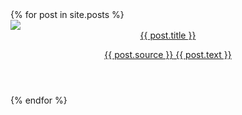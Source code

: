 <article class="posts">
  {% for post in site.posts %}
    <div class="post">
      <a href="{{ post.link }}">
        <div class="thumb">
          <img src="{{ post.img }}">
        </div>
        <header class="content">
          <span class="title">{{ post.title }}</span>
          <p><span class="source">{{ post.source }}</span> {{ post.text }}</p>
        </header>
        <footer>
        </footer>
      </a>
    </div>
  {% endfor %}
</article>
